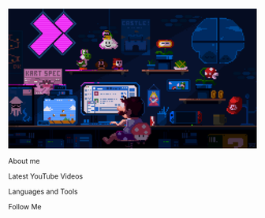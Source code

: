 [![Header](https://github.com/Haakkaa/Haakkaa/blob/main/assets/225813708-98b745f2-7d22-48cf-9150-083f1b00d6c9.gif)](https://github.com/Haakkaa)

About me

Latest YouTube Videos

Languages and Tools

Follow Me